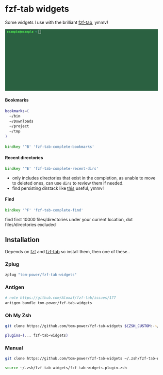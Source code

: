 # fzf-tab widgets

Some widgets I use with the brilliant [fzf-tab](https://github.com/Aloxaf/fzf-tab), ymmv!

![demo](https://github.com/tom-power/fzf-tab-widgets/blob/master/assets/fzf-tab-widgets-demo.gif)

#### Bookmarks

```zsh
bookmarks=(
  ~/bin
  ~/Downloads
  ~/project
  ~/tmp
)

bindkey '^B' 'fzf-tab-complete-bookmarks'
```

#### Recent directories

```zsh
bindkey '^E' 'fzf-tab-complete-recent-dirs'
```

- only includes directories that exist in the completion, as unable to move to deleted ones, can use `dirs` to review them if needed.
- find persisting dirstack like [this](https://wiki.archlinux.org/title/zsh#Dirstack) useful, ymmv!

#### Find

```zsh
bindkey '^F' 'fzf-tab-complete-find'
```

find first 10000 files/directories under your current location, dot files/directories excluded

## Installation

Depends on [fzf](https://github.com/junegunn/fzf) and [fzf-tab](https://github.com/Aloxaf/fzf-tab) so install them, then one of these..

### Zplug

```zsh
zplug "tom-power/fzf-tab-widgets"
```

### Antigen
```zsh
# note https://github.com/Aloxaf/fzf-tab/issues/177
antigen bundle tom-power/fzf-tab-widgets
```

### Oh My Zsh

```zsh
git clone https://github.com/tom-power/fzf-tab-widgets ${ZSH_CUSTOM:-~/.oh-my-zsh/custom}/plugins/fzf-tab-widgets
```
```zsh
plugins=(... fzf-tab-widgets)
```

### Manual

```zsh
git clone https://github.com/tom-power/fzf-tab-widgets ~/.zsh/fzf-tab-widgets
```
```zsh
source ~/.zsh/fzf-tab-widgets/fzf-tab-widgets.plugin.zsh
```
